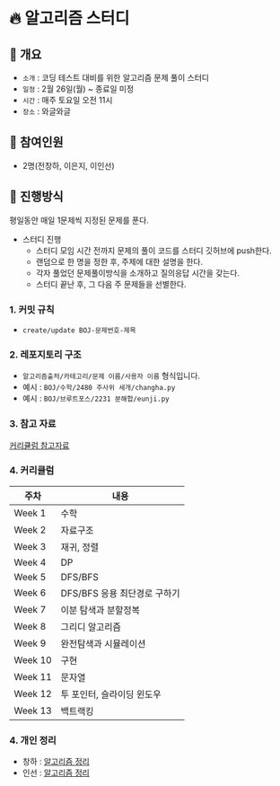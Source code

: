 # 🔥 알고리즘 스터디

## 📌 개요

- `소개` : 코딩 테스트 대비를 위한 알고리즘 문제 풀이 스터디
- `일정` : 2월 26일(월) ~ 종료일 미정
- `시간` : 매주 토요일 오전 11시 
- `장소` : 와글와글 

## 🙂 참여인원 
- 2명(전창하, 이은지, 이인선)

## 📢 진행방식

평일동안 매일 1문제씩 지정된 문제를 푼다.

* 스터디 진행 
  - 스터디 모임 시간 전까지 문제의 풀이 코드를 스터디 깃허브에 push한다.
  - 랜덤으로 한 명을 정한 후, 주제에 대한 설명을 한다.
  - 각자 풀었던 문제풀이방식을 소개하고 질의응답 시간을 갖는다.
  - 스터디 끝난 후, 그 다음 주 문제들을 선별한다.

### 1. 커밋 규칙
- `create/update BOJ-문제번호-제목`

### 2. 레포지토리 구조

- `알고리즘출처/카테고리/문제 이름/사용자 이름` 형식입니다.  
- 예시 : `BOJ/수학/2480 주사위 세개/changha.py`
- 예시 : `BOJ/브루트포스/2231 분해합/eunji.py`

### 3. 참고 자료 
[커리큘럼 참고자료](https://dev-dain.tistory.com/155)

### 4. 커리큘럼
|주차|내용|
|------|---|
|Week 1|수학|
|Week 2|자료구조|
|Week 3|재귀, 정렬|
|Week 4|DP|
|Week 5|DFS/BFS|
|Week 6|DFS/BFS 응용 최단경로 구하기|
|Week 7|이분 탐색과 분할정복|
|Week 8|그리디 알고리즘|
|Week 9|완전탐색과 시뮬레이션|
|Week 10|구현|
|Week 11|문자열|
|Week 12|투 포인터, 슬라이딩 윈도우|
|Week 13|백트랙킹|
### 4. 개인 정리
- 창하 : [알고리즘 정리](https://mirage-coriander-94a.notion.site/0b7f0770413e47db82cf770baac201be?pvs=4)
- 인선 : [알고리즘 정리](https://www.notion.so/3dfe8552f04143acb1a8a0f794f21477?pvs=4)
